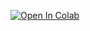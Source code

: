 [![Open In Colab](https://colab.research.google.com/assets/colab-badge.svg)](https://colab.research.google.com/github/MikGen/TestBrainFlow/blob/master/Tutorial/Example1.ipynb)
